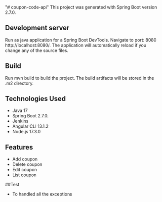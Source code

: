 "# coupon-code-api" 
This project was generated with Spring Boot version 2.7.0.

## Development server

Run as java application for a Spring Boot DevTools. Navigate to port: 8080 http://localhost:8080/. The application will automatically reload if you change any of the source files.

## Build

Run mvn build to build the project. The build artifacts will be stored in the .m2 directory.

## Technologies Used

* Java 17
* Spring Boot  2.7.0.
* Jenkins
* Angular CLI 13.1.2
* Node.js 17.3.0

## Features

* Add coupon
* Delete coupon
* Edit coupon
* List coupon

##Test

* To handled all the exceptions
